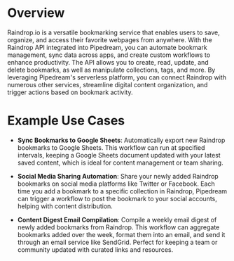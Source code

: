 # Overview

Raindrop.io is a versatile bookmarking service that enables users to save, organize, and access their favorite webpages from anywhere. With the Raindrop API integrated into Pipedream, you can automate bookmark management, sync data across apps, and create custom workflows to enhance productivity. The API allows you to create, read, update, and delete bookmarks, as well as manipulate collections, tags, and more. By leveraging Pipedream's serverless platform, you can connect Raindrop with numerous other services, streamline digital content organization, and trigger actions based on bookmark activity.

# Example Use Cases

- **Sync Bookmarks to Google Sheets**: Automatically export new Raindrop bookmarks to Google Sheets. This workflow can run at specified intervals, keeping a Google Sheets document updated with your latest saved content, which is ideal for content management or team sharing.

- **Social Media Sharing Automation**: Share your newly added Raindrop bookmarks on social media platforms like Twitter or Facebook. Each time you add a bookmark to a specific collection in Raindrop, Pipedream can trigger a workflow to post the bookmark to your social accounts, helping with content distribution.

- **Content Digest Email Compilation**: Compile a weekly email digest of newly added bookmarks from Raindrop. This workflow can aggregate bookmarks added over the week, format them into an email, and send it through an email service like SendGrid. Perfect for keeping a team or community updated with curated links and resources.
